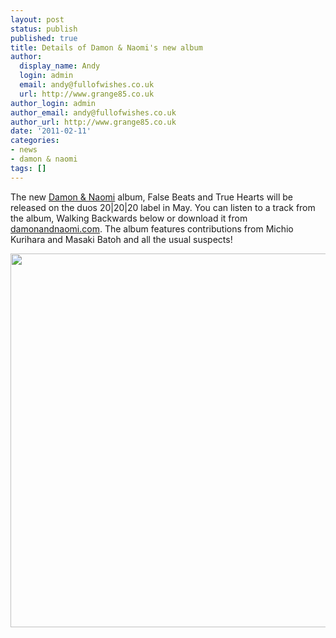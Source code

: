 ```yaml
---
layout: post
status: publish
published: true
title: Details of Damon & Naomi's new album
author:
  display_name: Andy
  login: admin
  email: andy@fullofwishes.co.uk
  url: http://www.grange85.co.uk
author_login: admin
author_email: andy@fullofwishes.co.uk
author_url: http://www.grange85.co.uk
date: '2011-02-11'
categories:
- news
- damon & naomi
tags: []
---
```

<p>The new <a href="http://www.damonandnaomi.com/">Damon & Naomi</a> album, False Beats and True Hearts will be released on the duos 20|20|20 label in May. You can listen to a track from the album, Walking Backwards below or download it from <a href="http://www.damonandnaomi.com/">damonandnaomi.com</a>. The album features contributions from Michio Kurihara and Masaki Batoh and all the usual suspects!</p>
<div class="topspin-widget topspin-widget-bundle-widget">  <figure class="caption "><figcaption class="caption-text"></figcaption></figure></div>
<p><img src="https://media.fullofwishes.co.uk/ahfow/uploads/2011/02/falsetrue.jpg" alt="" title="falsetrue" width="600" height="598" class="aligncenter size-full wp-image-2140" /></p>
